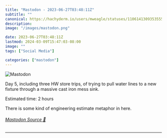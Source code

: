 ```yaml
---
title: "Mastodon - 2023-06-27T03:48:11Z"
subtitle: ""
canonical: https://hachyderm.io/users/mweagle/statuses/110614130935355545
description:
image: "/images/mastodon.png"

date: 2023-06-27T03:48:11Z
lastmod: 2024-03-09T15:47:03-08:00
image: ""
tags: ["Social Media"]

categories: ["mastodon"]
---
```

![Mastodon](/images/mastodon.png)

<p>Day 5, including three HW store trips, of trying to pull water lines to a new fixture through a massive cast iron mess sink. </p><p>Estimated time: 2 hours</p><p>There is some kind of engineering estimate metaphor in here.</p>


###### [Mastodon Source 🐘](https://hachyderm.io/@mweagle/110614130935355545)

___

